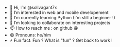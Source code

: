 - 👋 Hi, I’m @solivagant7x
- 👀 I’m interested in web and mobile developement
- 🌱 I’m currently learning Python (I'm still a beginner !)
- 💞️ I’m looking to collaborate on interesting projects
- 📫 How to reach me : on github 😁
- 😄 Pronouns: he/him
- ⚡ Fun fact: Fun ? What is "fun" ? Get back to work !
